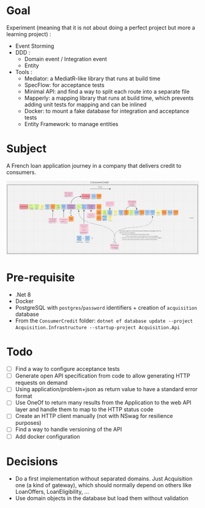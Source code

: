 # Goal
Experiment (meaning that it is not about doing a perfect project but more a learning project) :
- Event Storming
- DDD :
  - Domain event / Integration event
  - Entity
- Tools :
    - Mediator: a MediatR-like library that runs at build time
    - SpecFlow: for acceptance tests
    - Minimal API: and find a way to split each route into a separate file
    - Mapperly: a mapping library that runs at build time, which prevents adding unit tests for mapping and can be inlined
    - Docker: to mount a fake database for integration and acceptance tests
    - Entity Framework: to manage entities

# Subject

A French loan application journey in a company that delivers credit to consumers.

![Consumer credit](Event-storming.png)

 
# Pre-requisite
- .Net 8
- Docker
- PostgreSQL with `postgres`/`password` identifiers + creation of `acquisition` database
- From the `ConsumerCredit` folder: ```dotnet ef database update --project Acquisition.Infrastructure --startup-project Acquisition.Api```

# Todo
- [ ] Find a way to configure acceptance tests
- [ ] Generate open API specification from code to allow generating HTTP requests on demand
- [ ] Using application/problem+json as return value to have a standard error format
- [ ] Use OneOf to return many results from the Application to the web API layer and handle them to map to the HTTP status code
- [ ] Create an HTTP client manually (not with NSwag for resilience purposes)
- [ ] Find a way to handle versioning of the API
- [ ] Add docker configuration

# Decisions
- Do a first implementation without separated domains. Just Acquisition one (a kind of gateway), which should normally depend on others like LoanOffers, LoanEligibility, ...
- Use domain objects in the database but load them without validation
